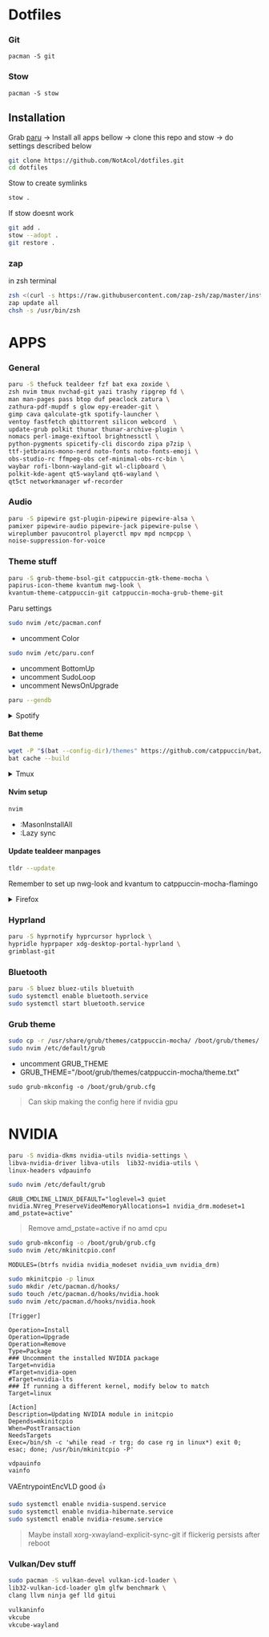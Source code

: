 
# Dotfiles


### Git

```
pacman -S git
```

### Stow

```
pacman -S stow
```

## Installation

Grab [paru](https://github.com/Morganamilo/paru) -> Install all apps bellow ->
clone this repo and stow -> do settings described below

```bash
git clone https://github.com/NotAcol/dotfiles.git
cd dotfiles
```

Stow to create symlinks

```bash
stow .
```

If stow doesnt work


```bash
git add .
stow --adopt .
git restore .
```

### zap

in zsh terminal

```bash
zsh <(curl -s https://raw.githubusercontent.com/zap-zsh/zap/master/install.zsh) --branch release-v1
zap update all
chsh -s /usr/bin/zsh
```

# APPS

### General

```bash
paru -S thefuck tealdeer fzf bat exa zoxide \
zsh nvim tmux nvchad-git yazi trashy ripgrep fd \
man man-pages pass btop duf peaclock zatura \
zathura-pdf-mupdf s glow epy-ereader-git \
gimp cava qalculate-gtk spotify-launcher \
ventoy fastfetch qbittorrent silicon webcord  \
update-grub polkit thunar thunar-archive-plugin \
nomacs perl-image-exiftool brightnessctl \
python-pygments spicetify-cli discordo zipa p7zip \
ttf-jetbrains-mono-nerd noto-fonts noto-fonts-emoji \
obs-studio-rc ffmpeg-obs cef-minimal-obs-rc-bin \
waybar rofi-lbonn-wayland-git wl-clipboard \
polkit-kde-agent qt5-wayland qt6-wayland \
qt5ct networkmanager wf-recorder
```

### Audio

```bash
paru -S pipewire gst-plugin-pipewire pipewire-alsa \
pamixer pipewire-audio pipewire-jack pipewire-pulse \
wireplumber pavucontrol playerctl mpv mpd ncmpcpp \
noise-suppression-for-voice
```

### Theme stuff

```bash
paru -S grub-theme-bsol-git catppuccin-gtk-theme-mocha \
papirus-icon-theme kvantum nwg-look \
kvantum-theme-catppuccin-git catppuccin-mocha-grub-theme-git
```

Paru settings

```bash
sudo nvim /etc/pacman.conf
```

- uncomment Color

```bash
sudo nvim /etc/paru.conf
```

- uncomment BottomUp
- uncomment SudoLoop
- uncomment NewsOnUpgrade

```bash
paru --gendb
```

<details>
<summary>Spotify</summary>
<br>

#### Spotify wayland fix

```bash
sudo nvim /etc/spotify-launcher.conf
```
- uncomment extra_arguments = ["--enable-features=UseOzonePlatform", "--ozone-platform=wayland"]


#### Spotify theme

- Login to spotify

```bash
nvim ~/dotfiles/.config/spicetify/config-xpui.ini
```

- Edit path to use correct user name

```bash
spicetify apply
```

#### Block spotify ads

```bash
sudo nvim /etc/hosts
```

```text
127.0.0.1 media-match.com
127.0.0.1 adclick.g.doublecklick.net
127.0.0.1 www.googleadservices.com
127.0.0.1 open.spotify.com
127.0.0.1 pagead2.googlesyndication.com
127.0.0.1 desktop.spotify.com
127.0.0.1 googleads.g.doubleclick.net
127.0.0.1 pubads.g.doubleclick.net
127.0.0.1 audio2.spotify.com
127.0.0.1 www.omaze.com
127.0.0.1 omaze.com
127.0.0.1 bounceexchange.com
# 127.0.0.1 spclient.wg.spotify.com
127.0.0.1 securepubads.g.doubleclick.net
127.0.0.1 8.126.154.104.bc.googleusercontent.com
127.0.0.1 104.154.126.8
```

</details>

#### Bat theme

```bash
wget -P "$(bat --config-dir)/themes" https://github.com/catppuccin/bat/raw/main/themes/Catppuccin%20Mocha.tmTheme
bat cache --build
```

<details>
<summary>Tmux</summary>
<br>

#### Tmux plugins

```bash
git clone https://github.com/tmux-plugins/tpm ~/.tmux/plugins/tpm
tmux source ~/.tmux.conf
```

- ctrl+space I

#### Tmux changed keybinds

- Prefix = Ctrl + space
- Prefix + v/h/x to make vertical/horizontal/kill pane
- Ctrl + vim keys to move around panes
- Alt + h/l to move to prev/next window
- Alt + j/k to create/kill window
- Prefix + r to rename session
- Prefix + X to kill session


</details>


#### Nvim setup

```bash
nvim
```

- :MasonInstallAll
- :Lazy sync

#### Update tealdeer manpages

```bash
tldr --update
```

Remember to set up nwg-look and kvantum to catppuccin-mocha-flamingo

<details>
<summary>Firefox</summary>
<br>

[Grab betterfox](https://github.com/yokoffing/Betterfox)

#### Addons

[Ublock Origin](https://github.com/yokoffing/Betterfox), [Tridactyl](https://addons.mozilla.org/en-US/firefox/addon/tridactyl-vim/?utm_source=addons.mozilla.org&utm_medium=referral&utm_content=search), [Dark Reader](https://addons.mozilla.org/en-US/firefox/addon/darkreader/), [Youtube Dislike](https://addons.mozilla.org/en-US/firefox/addon/return-youtube-dislikes/?utm_source=addons.mozilla.org&utm_medium=referral&utm_content=search)

Add [blocklists](https://github.com/yokoffing/filterlists#guidelines)

#### Rice

Add [Catppuccin theme](https://github.com/catppuccin/firefox)

- about:config
- toolkit.legacyUserProfileCustomizations.stylesheets -> true
- about:profiles -> Root Directory
- kill firefox
- Dump contents of ~/dotfiles/stowignore_firefox here and start firefox

>Big thanks to [this](https://github.com/Haruzona/penguinFox) repo for the css files

</details>

### Hyprland

```bash
paru -S hyprnotify hyprcursor hyprlock \
hypridle hyprpaper xdg-desktop-portal-hyprland \
grimblast-git 
```

### Bluetooth

```bash
paru -S bluez bluez-utils bluetuith
sudo systemctl enable bluetooth.service
sudo systemctl start bluetooth.service
```

### Grub theme

```bash
sudo cp -r /usr/share/grub/themes/catppuccin-mocha/ /boot/grub/themes/
sudo nvim /etc/default/grub
```
- uncomment GRUB_THEME
- GRUB_THEME="/boot/grub/themes/catppuccin-mocha/theme.txt"

```
sudo grub-mkconfig -o /boot/grub/grub.cfg
```
>Can skip making the config here if nvidia gpu

# NVIDIA

```bash
paru -S nvidia-dkms nvidia-utils nvidia-settings \
libva-nvidia-driver libva-utils  lib32-nvidia-utils \
linux-headers vdpauinfo 
```

```bash
sudo nvim /etc/default/grub
```

```text
GRUB_CMDLINE_LINUX_DEFAULT="loglevel=3 quiet nvidia.NVreg_PreserveVideoMemoryAllocations=1 nvidia_drm.modeset=1 amd_pstate=active"
```
>Remove amd_pstate=active if no amd cpu
```bash
sudo grub-mkconfig -o /boot/grub/grub.cfg
sudo nvim /etc/mkinitcpio.conf
```
```text
MODULES=(btrfs nvidia nvidia_modeset nvidia_uvm nvidia_drm)
```

```bash
sudo mkinitcpio -p linux
sudo mkdir /etc/pacman.d/hooks/ 
sudo touch /etc/pacman.d/hooks/nvidia.hook
sudo nvim /etc/pacman.d/hooks/nvidia.hook
```
```text
[Trigger]

Operation=Install
Operation=Upgrade
Operation=Remove
Type=Package
### Uncomment the installed NVIDIA package
Target=nvidia
#Target=nvidia-open
#Target=nvidia-lts
### If running a different kernel, modify below to match
Target=linux

[Action]
Description=Updating NVIDIA module in initcpio
Depends=mkinitcpio
When=PostTransaction
NeedsTargets
Exec=/bin/sh -c 'while read -r trg; do case rg in linux*) exit 0; esac; done; /usr/bin/mkinitcpio -P'
```

```bash
vdpauinfo
vainfo
```

VAEntrypointEncVLD good 👍

```bash
sudo systemctl enable nvidia-suspend.service
sudo systemctl enable nvidia-hibernate.service
sudo systemctl enable nvidia-resume.service
```

>Maybe install xorg-xwayland-explicit-sync-git if flickerig persists after reboot

### Vulkan/Dev stuff

```bash
sudo pacman -S vulkan-devel vulkan-icd-loader \
lib32-vulkan-icd-loader glm glfw benchmark \
clang llvm ninja gef lld gitui
```

```bash
vulkaninfo
vkcube
vkcube-wayland
```
